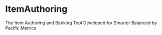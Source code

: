 ItemAuthoring
=============

The Item Authoring and Banking Tool Developed for Smarter Balanced by Pacific Metrics
